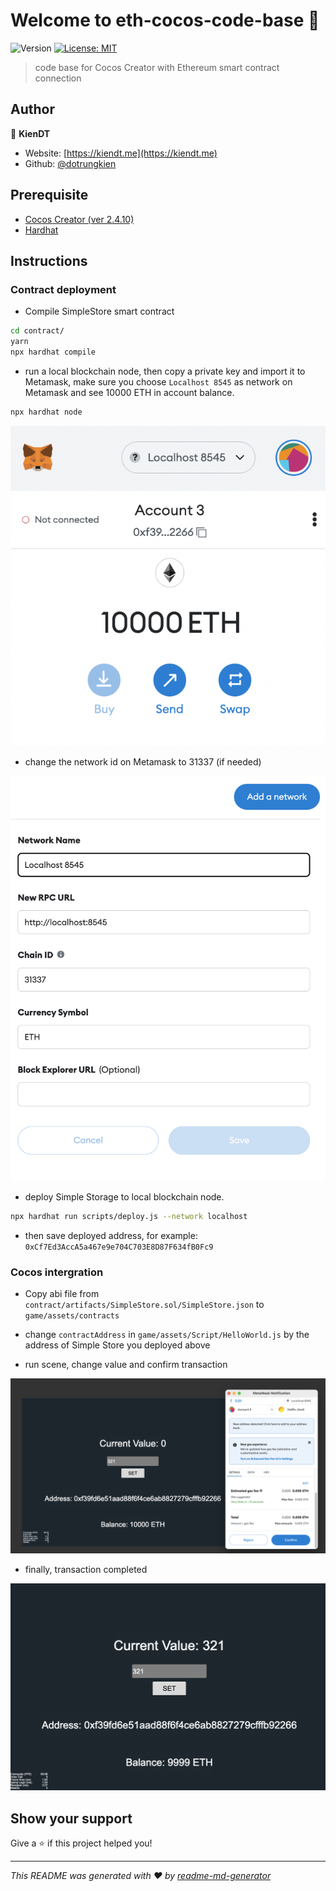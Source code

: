 # Welcome to eth-cocos-code-base 👋

![Version](https://img.shields.io/badge/version-1.0.0-blue.svg?cacheSeconds=2592000)
[![License: MIT](https://img.shields.io/badge/License-MIT-yellow.svg)](#)

> code base for Cocos Creator with Ethereum smart contract connection

## Author

👤 **KienDT**

- Website: [https://kiendt.me](https://kiendt.me)
- Github: [@dotrungkien](https://github.com/dotrungkien)

## Prerequisite

- [Cocos Creator (ver 2.4.10)](https://www.cocos.com/en/creator/download)
- [Hardhat](https://hardhat.org/tutorial/creating-a-new-hardhat-project)

## Instructions

### Contract deployment

- Compile SimpleStore smart contract

```bash
cd contract/
yarn
npx hardhat compile
```

- run a local blockchain node, then copy a private key and import it to Metamask, make sure you choose `Localhost 8545` as network on Metamask and see 10000 ETH in account balance.

```bash
npx hardhat node
```

![import-account-to-metamask](docs/import-account-to-metamask.png)

- change the network id on Metamask to 31337 (if needed)

![change-network-id](docs/change-network-id.png)

- deploy Simple Storage to local blockchain node.

```bash
npx hardhat run scripts/deploy.js --network localhost
```

- then save deployed address, for example: `0xCf7Ed3AccA5a467e9e704C703E8D87F634fB0Fc9`

### Cocos intergration

- Copy abi file from `contract/artifacts/SimpleStore.sol/SimpleStore.json` to `game/assets/contracts`

- change `contractAddress` in `game/assets/Script/HelloWorld.js` by the address of Simple Store you deployed above

- run scene, change value and confirm transaction

![confirm-tx](docs/confirm-tx.png)

- finally, transaction completed

![tx-ok](docs/tx-ok.png)

## Show your support

Give a ⭐️ if this project helped you!

---

_This README was generated with ❤️ by [readme-md-generator](https://github.com/kefranabg/readme-md-generator)_
